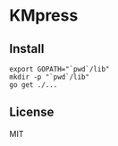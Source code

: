 # KMpress

## Install

    export GOPATH="`pwd`/lib"
    mkdir -p "`pwd`/lib"
    go get ./...

## License

MIT

